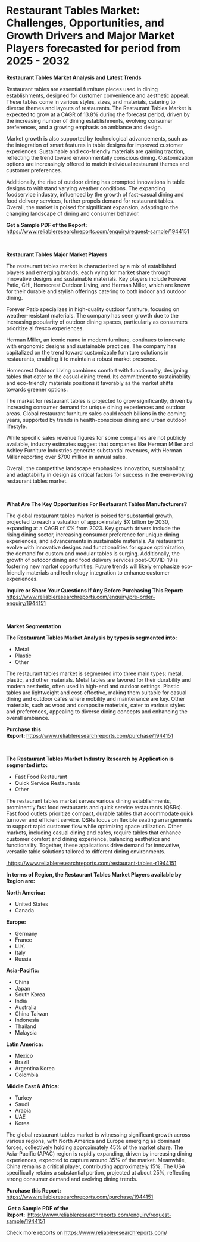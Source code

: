 <p><h1>Restaurant Tables Market: Challenges, Opportunities, and Growth Drivers and Major Market Players forecasted for period from 2025 - 2032</h1></p><p><strong>Restaurant Tables Market Analysis and Latest Trends</strong></p>
<p><p>Restaurant tables are essential furniture pieces used in dining establishments, designed for customer convenience and aesthetic appeal. These tables come in various styles, sizes, and materials, catering to diverse themes and layouts of restaurants. The Restaurant Tables Market is expected to grow at a CAGR of 13.8% during the forecast period, driven by the increasing number of dining establishments, evolving consumer preferences, and a growing emphasis on ambiance and design.</p><p>Market growth is also supported by technological advancements, such as the integration of smart features in table designs for improved customer experiences. Sustainable and eco-friendly materials are gaining traction, reflecting the trend toward environmentally conscious dining. Customization options are increasingly offered to match individual restaurant themes and customer preferences.</p><p>Additionally, the rise of outdoor dining has prompted innovations in table designs to withstand varying weather conditions. The expanding foodservice industry, influenced by the growth of fast-casual dining and food delivery services, further propels demand for restaurant tables. Overall, the market is poised for significant expansion, adapting to the changing landscape of dining and consumer behavior.</p></p>
<p><strong>Get a Sample PDF of the Report:&nbsp;</strong> <a href="https://www.reliableresearchreports.com/enquiry/request-sample/1944151?utm_campaign=2009&utm_medium=2&utm_source=Github&utm_content=ia&utm_term=09022025&utm_id=restaurant-tables">https://www.reliableresearchreports.com/enquiry/request-sample/1944151</a></p>
<p>&nbsp;</p>
<p><strong>Restaurant Tables Major Market Players</strong></p>
<p><p>The restaurant tables market is characterized by a mix of established players and emerging brands, each vying for market share through innovative designs and sustainable materials. Key players include Forever Patio, CHI, Homecrest Outdoor Living, and Herman Miller, which are known for their durable and stylish offerings catering to both indoor and outdoor dining.</p><p>Forever Patio specializes in high-quality outdoor furniture, focusing on weather-resistant materials. The company has seen growth due to the increasing popularity of outdoor dining spaces, particularly as consumers prioritize al fresco experiences.</p><p>Herman Miller, an iconic name in modern furniture, continues to innovate with ergonomic designs and sustainable practices. The company has capitalized on the trend toward customizable furniture solutions in restaurants, enabling it to maintain a robust market presence.</p><p>Homecrest Outdoor Living combines comfort with functionality, designing tables that cater to the casual dining trend. Its commitment to sustainability and eco-friendly materials positions it favorably as the market shifts towards greener options.</p><p>The market for restaurant tables is projected to grow significantly, driven by increasing consumer demand for unique dining experiences and outdoor areas. Global restaurant furniture sales could reach billions in the coming years, supported by trends in health-conscious dining and urban outdoor lifestyle.</p><p>While specific sales revenue figures for some companies are not publicly available, industry estimates suggest that companies like Herman Miller and Ashley Furniture Industries generate substantial revenues, with Herman Miller reporting over $700 million in annual sales.</p><p>Overall, the competitive landscape emphasizes innovation, sustainability, and adaptability in design as critical factors for success in the ever-evolving restaurant tables market.</p></p>
<p>&nbsp;</p>
<p><strong>What Are The Key Opportunities For Restaurant Tables Manufacturers?</strong></p>
<p><p>The global restaurant tables market is poised for substantial growth, projected to reach a valuation of approximately $X billion by 2030, expanding at a CAGR of X% from 2023. Key growth drivers include the rising dining sector, increasing consumer preference for unique dining experiences, and advancements in sustainable materials. As restaurants evolve with innovative designs and functionalities for space optimization, the demand for custom and modular tables is surging. Additionally, the growth of outdoor dining and food delivery services post-COVID-19 is fostering new market opportunities. Future trends will likely emphasize eco-friendly materials and technology integration to enhance customer experiences.</p></p>
<p><strong>Inquire or Share Your Questions If Any Before Purchasing This Report:</strong> <a href="https://www.reliableresearchreports.com/enquiry/pre-order-enquiry/1944151?utm_campaign=2009&utm_medium=2&utm_source=Github&utm_content=ia&utm_term=09022025&utm_id=restaurant-tables">https://www.reliableresearchreports.com/enquiry/pre-order-enquiry/1944151</a></p>
<p>&nbsp;</p>
<p><strong>Market Segmentation</strong></p>
<p><strong>The Restaurant Tables Market Analysis by types is segmented into:</strong></p>
<p><ul><li>Metal</li><li>Plastic</li><li>Other</li></ul></p>
<p><p>The restaurant tables market is segmented into three main types: metal, plastic, and other materials. Metal tables are favored for their durability and modern aesthetic, often used in high-end and outdoor settings. Plastic tables are lightweight and cost-effective, making them suitable for casual dining and outdoor cafes where mobility and maintenance are key. Other materials, such as wood and composite materials, cater to various styles and preferences, appealing to diverse dining concepts and enhancing the overall ambiance.</p></p>
<p><strong>Purchase this Report:&nbsp;</strong><a href="https://www.reliableresearchreports.com/purchase/1944151?utm_campaign=2009&utm_medium=2&utm_source=Github&utm_content=ia&utm_term=09022025&utm_id=restaurant-tables">https://www.reliableresearchreports.com/purchase/1944151</a></p>
<p>&nbsp;</p>
<p><strong>The Restaurant Tables Market Industry Research by Application is segmented into:</strong></p>
<p><ul><li>Fast Food Restaurant</li><li>Quick Service Restaurants</li><li>Other</li></ul></p>
<p><p>The restaurant tables market serves various dining establishments, prominently fast food restaurants and quick service restaurants (QSRs). Fast food outlets prioritize compact, durable tables that accommodate quick turnover and efficient service. QSRs focus on flexible seating arrangements to support rapid customer flow while optimizing space utilization. Other markets, including casual dining and cafes, require tables that enhance customer comfort and dining experience, balancing aesthetics and functionality. Together, these applications drive demand for innovative, versatile table solutions tailored to different dining environments.</p></p>
<p><a href="https://www.reliableresearchreports.com/restaurant-tables-r1944151?utm_campaign=2009&utm_medium=2&utm_source=Github&utm_content=ia&utm_term=09022025&utm_id=restaurant-tables">&nbsp;https://www.reliableresearchreports.com/restaurant-tables-r1944151</a></p>
<p><strong>In terms of Region, the Restaurant Tables Market Players available by Region are:</strong></p>
<p>
    <p> <strong> North America: </strong>
        <ul>
            <li>United States</li>
            <li>Canada</li>
        </ul>
        </p> 
    <p> <strong> Europe: </strong>
        <ul>
            <li>Germany</li>
            <li>France</li>
            <li>U.K.</li>
            <li>Italy</li>
            <li>Russia</li>
        </ul>
        </p> 
    <p> <strong> Asia-Pacific: </strong>
        <ul>
            <li>China</li>
            <li>Japan</li>
            <li>South Korea</li>
            <li>India</li>
            <li>Australia</li>
            <li>China Taiwan</li>
            <li>Indonesia</li>
            <li>Thailand</li>
            <li>Malaysia</li>
        </ul>
        </p> 
    <p> <strong> Latin America: </strong>
        <ul>
            <li>Mexico</li>
            <li>Brazil</li>
            <li>Argentina Korea</li>
            <li>Colombia</li>
        </ul>
        </p> 
    <p> <strong> Middle East & Africa: </strong>
        <ul>
            <li>Turkey</li>
            <li>Saudi</li>
            <li>Arabia</li>
            <li>UAE</li>
            <li>Korea</li>
        </ul>
    </p>
    </p>
<p><p>The global restaurant tables market is witnessing significant growth across various regions, with North America and Europe emerging as dominant forces, collectively holding approximately 45% of the market share. The Asia-Pacific (APAC) region is rapidly expanding, driven by increasing dining experiences, expected to capture around 35% of the market. Meanwhile, China remains a critical player, contributing approximately 15%. The USA specifically retains a substantial portion, projected at about 25%, reflecting strong consumer demand and evolving dining trends.</p></p>
<p><strong>Purchase this Report: </strong><a href="https://www.reliableresearchreports.com/purchase/1944151?utm_campaign=2009&utm_medium=2&utm_source=Github&utm_content=ia&utm_term=09022025&utm_id=restaurant-tables">https://www.reliableresearchreports.com/purchase/1944151</a></p>
<p>&nbsp;<strong>Get a Sample PDF of the Report:&nbsp;&nbsp;</strong><a href="https://www.reliableresearchreports.com/enquiry/request-sample/1944151?utm_campaign=2009&utm_medium=2&utm_source=Github&utm_content=ia&utm_term=09022025&utm_id=restaurant-tables">https://www.reliableresearchreports.com/enquiry/request-sample/1944151</a></p>
<p><strong></strong></p>
<p>Check more reports on <a href="https://www.reliableresearchreports.com/?utm_campaign=2009&utm_medium=2&utm_source=Github&utm_content=ia&utm_term=09022025&utm_id=restaurant-tables">https://www.reliableresearchreports.com/</a></p>